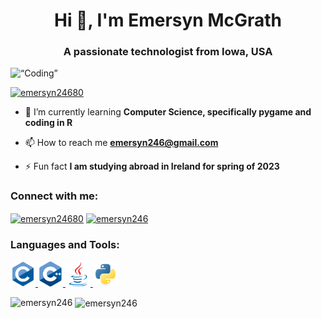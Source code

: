 <h1 align="center">Hi 👋, I'm Emersyn McGrath</h1>
<h3 align="center">A passionate technologist from Iowa, USA</h3>
<img align=“right” alt=“Coding” width=“400” src="https://www.animatedimages.org/data/media/56/animated-computer-image-0178.gif">

<p align="left"> <a href="https://twitter.com/emersyn24680" target="blank"><img src="https://img.shields.io/twitter/follow/emersyn24680?logo=twitter&style=for-the-badge" alt="emersyn24680" /></a> </p>

- 🌱 I’m currently learning **Computer Science, specifically pygame and coding in R**

- 📫 How to reach me **emersyn246@gmail.com**

- ⚡ Fun fact **I am studying abroad in Ireland for spring of 2023**

<h3 align="left">Connect with me:</h3>
<p align="left">
<a href="https://twitter.com/emersyn24680" target="blank"><img align="center" src="https://raw.githubusercontent.com/rahuldkjain/github-profile-readme-generator/master/src/images/icons/Social/twitter.svg" alt="emersyn24680" height="30" width="40" /></a>
<a href="https://instagram.com/emersyn246" target="blank"><img align="center" src="https://raw.githubusercontent.com/rahuldkjain/github-profile-readme-generator/master/src/images/icons/Social/instagram.svg" alt="emersyn246" height="30" width="40" /></a>
</p>

<h3 align="left">Languages and Tools:</h3>
<p align="left"> <a href="https://www.cprogramming.com/" target="_blank" rel="noreferrer"> <img src="https://raw.githubusercontent.com/devicons/devicon/master/icons/c/c-original.svg" alt="c" width="40" height="40"/> </a> <a href="https://www.w3schools.com/cpp/" target="_blank" rel="noreferrer"> <img src="https://raw.githubusercontent.com/devicons/devicon/master/icons/cplusplus/cplusplus-original.svg" alt="cplusplus" width="40" height="40"/> </a> <a href="https://www.java.com" target="_blank" rel="noreferrer"> <img src="https://raw.githubusercontent.com/devicons/devicon/master/icons/java/java-original.svg" alt="java" width="40" height="40"/> </a> <a href="https://www.python.org" target="_blank" rel="noreferrer"> <img src="https://raw.githubusercontent.com/devicons/devicon/master/icons/python/python-original.svg" alt="python" width="40" height="40"/> </a> </p>

<p><img align="left" src="https://github-readme-stats.vercel.app/api/top-langs?username=emersyn246&show_icons=true&locale=en&layout=compact" alt="emersyn246" /></p>

<p>&nbsp;<img align="center" src="https://github-readme-stats.vercel.app/api?username=emersyn246&show_icons=true&locale=en" alt="emersyn246" /></p>
